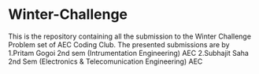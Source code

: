 # Winter-Challenge

This is the repository containing all the submission to the Winter Challenge Problem set of AEC Coding Club.
The presented submissions are by
1.Pritam Gogoi 2nd sem (Intrumentation Engineering) AEC 
2.Subhajit Saha 2nd Sem (Electronics & Telecomunication Engineering) AEC
